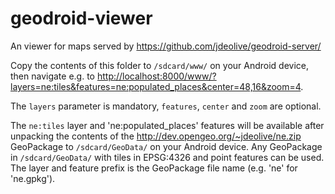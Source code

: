 geodroid-viewer
===============

An viewer for maps served by https://github.com/jdeolive/geodroid-server/

Copy the contents of this folder to `/sdcard/www/` on your Android device, then navigate e.g. to [http://localhost:8000/www/?layers=ne:tiles&features=ne:populated_places&center=48,16&zoom=4](http://localhost:8000/www/?layers=ne:tiles&features=ne:populated_places&center=48,16&zoom=4).

The `layers` parameter is mandatory, `features`, `center` and `zoom` are optional.

The `ne:tiles` layer and 'ne:populated_places' features will be available after unpacking the contents of the http://dev.opengeo.org/~jdeolive/ne.zip GeoPackage to `/sdcard/GeoData/` on your Android device. Any GeoPackage in `/sdcard/GeoData/` with tiles in EPSG:4326 and point features can be used. The layer and feature prefix is the GeoPackage file name (e.g. 'ne' for 'ne.gpkg').
